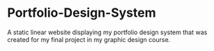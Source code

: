 # Portfolio-Design-System
A static linear website displaying my portfolio design system that was created for my final project in my graphic design course.
